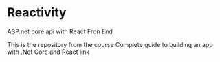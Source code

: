 # Reactivity
ASP.net core api with React Fron End

This is the repository from the course Complete guide to building an app with .Net Core and React [link](https://www.udemy.com/course/complete-guide-to-building-an-app-with-net-core-and-react/) 
